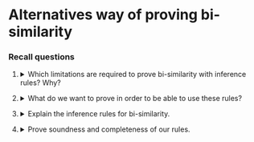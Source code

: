 # Alternatives way of proving bi-similarity

### Recall questions 

1. <details markdown=1><summary markdown="span"> Which limitations are required to prove bi-similarity with inference rules? Why?  </summary>
    
    \
    We only consider ==non-recursive processes, as deciding bi-similarity for general processes is not possible==.
    
</details>


2. <details markdown=1><summary markdown="span"> What do we want to prove in order to be able to use these rules?  </summary>
    
    \
    To prove that our inference system works, we need to show that is satisfies both:
    - ==soundness==: ==whatever we infer is correct== (so bi-similar);
    - ==completeness==: ==whatever is bi-similar, it can be inferred.==
    

</details>

3. <details markdown=1><summary markdown="span">  Explain the inference rules for bi-similarity. </summary>
    
    \
    Rules so far (+ axioms): ![](../../../static/CS/inf1.png)

</details>

4. <details markdown=1><summary markdown="span"> Prove soundness and completeness of our rules. </summary>
    
    \
    Refer to the slides for the full proof.

</details>
